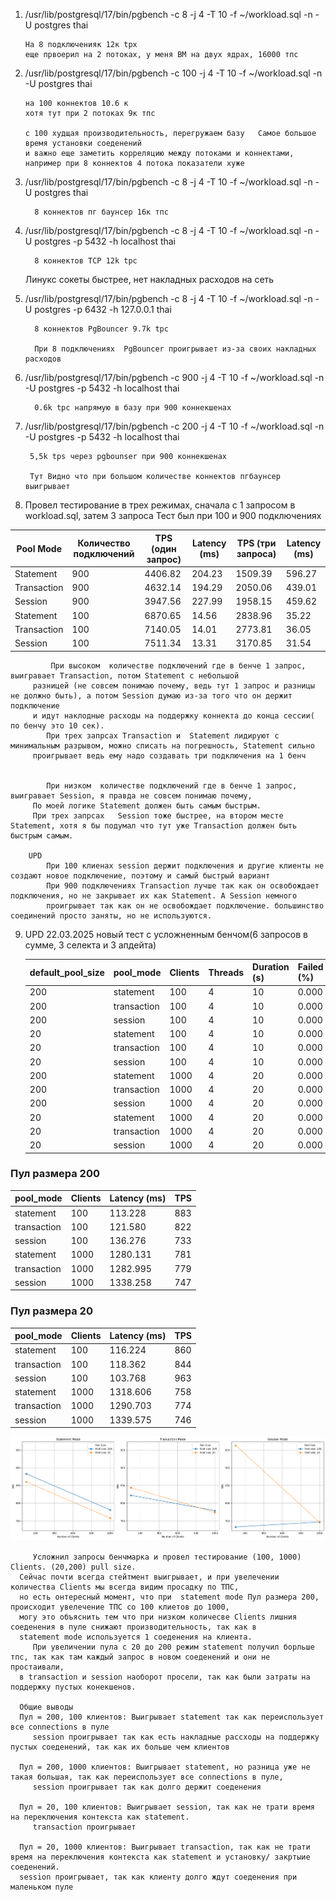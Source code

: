 1) /usr/lib/postgresql/17/bin/pgbench -c 8 -j 4 -T 10 -f ~/workload.sql -n -U postgres thai
 
       На 8 подключенияк 12к tpx
       еще првоерил на 2 потоках, у меня ВМ на двух ядрах, 16000 тпс

2) /usr/lib/postgresql/17/bin/pgbench -c 100 -j 4 -T 10 -f ~/workload.sql -n -U postgres thai
     
       на 100 коннектов 10.6 к
       хотя тут при 2 потоках 9к тпс
     
       c 100 худщая производительность, перегружаем базу   Самое большое время установки соеденений
       и важно еще заметить корреляцию между потоками и коннектами, например при 8 коннектов 4 потока показатели хуже
 
3) /usr/lib/postgresql/17/bin/pgbench -c 8 -j 4 -T 10 -f ~/workload.sql -n -U postgres thai
      
         8 коннектов пг баунсер 16к тпс

4) /usr/lib/postgresql/17/bin/pgbench -c 8 -j 4 -T 10 -f ~/workload.sql -n -U postgres -p 5432 -h localhost thai 
   
         8 коннектов TCP 12k tpc

   Линукс сокеты быстрее, нет накладных расходов на сеть

5) /usr/lib/postgresql/17/bin/pgbench -c 8 -j 4 -T 10 -f ~/workload.sql -n -U postgres -p 6432 -h 127.0.0.1 thai

         8 коннектов PgBouncer 9.7k tpc

         При 8 подключениях  PgBouncer проигрывает из-за своих накладных расходов

6) /usr/lib/postgresql/17/bin/pgbench -c 900 -j 4 -T 10 -f ~/workload.sql -n -U postgres -p 5432 -h localhost thai
      
         0.6k tpc напрямую в базу при 900 коннекшенах

7)  /usr/lib/postgresql/17/bin/pgbench -c 200 -j 4 -T 10 -f ~/workload.sql -n -U postgres -p 5432 -h localhost thai

         5,5k tps через pgbounser при 900 коннекшенах
         
         Тут Видно что при большом количестве коннектов пгбаунсер выигрывает

8) Провел тестирование в трех режимах, сначала с 1 запросом в workload.sql, затем 3 запроса
 Тест был при 100 и 900 подключениях


| Pool Mode   | Количество подключений | TPS (один запрос) | Latency (ms) | TPS (три запроса) | Latency (ms) |
|-------------|------------------------|-------------------|--------------|-------------------|--------------|
| Statement   | 900                    | 4406.82           | 204.23       | 1509.39           | 596.27       |
| Transaction | 900                    | 4632.14           | 194.29       | 2050.06           | 439.01       |
| Session     | 900                    | 3947.56           | 227.99       | 1958.15           | 459.62       |
| Statement   | 100                    | 6870.65           | 14.56        | 2838.96           | 35.22        |
| Transaction | 100                    | 7140.05           | 14.01        | 2773.81           | 36.05        |
| Session     | 100                    | 7511.34           | 13.31        | 3170.85           | 31.54        |

             При высоком  количестве подключений где в бенче 1 запрос, выигравает Transaction, потом Statement с небольшой 
         разницей (не совсем понимаю почему, ведь тут 1 запрос и разницы не должно быть), а потом Session думаю из-за того что он держит подключение
         и идут наклодные расходы на поддержку коннекта до конца сессии( по бенчу это 10 сек).
            При трех запрсах Transaction и  Statement лидируют с минимальным разрывом, можно списать на погрешность, Statement сильно
         проигрывает ведь ему надо создавать три подключения на 1 бенч


            При низком  количестве подключений где в бенче 1 запрос, выигравает Session, я правда не совсем понимаю почему,
         По моей логике Statement должен быть самым быстрым. 
         При трех запрсах   Session тоже быстрее, на втором месте Statement, хотя я бы подумал что тут уже Transaction должен быть быстрым самым. 

        UPD 
            При 100 клиенах session держит подключения и другие клиенты не создают новое подключение, поэтому и самый быстрый вариант
            При 900 подключениях Transaction лучше так как он освобождает подключения, но не закрывает их как Statement. А Session немного
            проигрывает так как он не освобождает подключение. большинство соединений просто заняты, но не используются. 
    


9) UPD 22.03.2025  новый тест с усложненным бенчом(6 запросов в сумме, 3 селекта и 3 апдейта) 

   | default_pool_size | pool_mode   | Clients | Threads | Duration (s) | Failed (%) | Latency (ms) | TPS  |
   |-------------------|-------------|---------|---------|--------------|------------|--------------|------|
   | 200               | statement   | 100     | 4       | 10           | 0.000      | 113.228      | 883  |
   | 200               | transaction | 100     | 4       | 10           | 0.000      | 121.580      | 822  |
   | 200               | session     | 100     | 4       | 10           | 0.000      | 136.276      | 733  |
   | 20                | statement   | 100     | 4       | 10           | 0.000      | 116.224      | 860  |
   | 20                | transaction | 100     | 4       | 10           | 0.000      | 118.362      | 844  |
   | 20                | session     | 100     | 4       | 10           | 0.000      | 103.768      | 963  |
   | 200               | statement   | 1000    | 4       | 20           | 0.000      | 1280.131     | 781  |
   | 200               | transaction | 1000    | 4       | 20           | 0.000      | 1282.995     | 779  |
   | 200               | session     | 1000    | 4       | 20           | 0.000      | 1338.258     | 747  |
   | 20                | statement   | 1000    | 4       | 20           | 0.000      | 1318.606     | 758  |
   | 20                | transaction | 1000    | 4       | 20           | 0.000      | 1290.703     | 774  |
   | 20                | session     | 1000    | 4       | 20           | 0.000      | 1339.575     | 746  |



### Пул размера 200

| pool_mode   | Clients | Latency (ms) | TPS  |
|-------------|---------|--------------|------|
| statement   | 100     | 113.228      | 883  |
| transaction | 100     | 121.580      | 822  |
| session     | 100     | 136.276      | 733  |
| statement   | 1000    | 1280.131     | 781  |
| transaction | 1000    | 1282.995     | 779  |
| session     | 1000    | 1338.258     | 747  |

### Пул размера 20

| pool_mode   | Clients | Latency (ms) | TPS  |
|-------------|---------|--------------|------|
| statement   | 100     | 116.224      | 860  |
| transaction | 100     | 118.362      | 844  |
| session     | 100     | 103.768      | 963  |
| statement   | 1000    | 1318.606     | 758  |
| transaction | 1000    | 1290.703     | 774  |
| session     | 1000    | 1339.575     | 746  |

![img.png](img.png)


         Усложнил запросы бенчмарка и провел тестирование (100, 1000) Clients. (20,200) pull size.
      Сейчас почти всегда стейтмент выигрывает, и при увелечении количества Clients мы всегда видим просадку по ТПС,
      но есть онтересный момент, что при  statement mode Пул размера 200, происходит увелечение ТПС со 100 клиетов до 1000,
      могу это объяснить тем что при низком количесве Clients лишния соеденения в пуле снижают производительность, так как в
      statement mode используется 1 соеденения на клиента.   
         При увеличении пула с 20 до 200 режим statement получил борльше тпс, так как там каждый запрос в новом соеденений и они не простаивали,
      в transaction и session наоборот просели, так как были затраты на поддержку пустых конекшенов.
      
      Общие выводы
      Пул = 200, 100 клиентов: Выигрывает statement так как переиспользует все connections в пуле 
         session проигрывает так как есть накладные рассходы на поддержку пустых соеденений, так как их больше чем клиентов

      Пул = 200, 1000 клиентов: Выигрывает statement, но разница уже не такая большая, так как переиспользует все connections в пуле, 
         session проигрывает так как долго держит соеденения

      Пул = 20, 100 клиентов: Выигрывает session, так как не трати время на переключения контекста как statement.
         transaction проигрывает

      Пул = 20, 1000 клиентов: Выигрывает transaction, так как не трати время на переключения контекста как statement и установку/ закртыие соеденений.  
      session проигрывает, так как клиенту долго ждут соеденения при маленьком пуле
      
         

